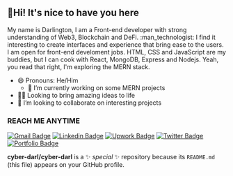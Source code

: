 ## :wave:Hi! It's nice to have you here 

<p> My name is Darlington, I am a Front-end developer with strong understanding of Web3, Blockchain and DeFi. :man_technologist: I find it interesting to create interfaces and experience that bring ease to the users. I am open for front-end develoment jobs. HTML, CSS and JavaScript are my buddies, but I can cook with React, MongoDB, Express and Nodejs. Yeah, you read that right, I'm exploring the MERN stack.</p>

- 😄 Pronouns: He/Him
  - 🔭 I’m currently working on some MERN projects
- :man_office_worker: Looking to bring amazing ideas to life
- 👯 I’m looking to collaborate on interesting projects

### REACH ME ANYTIME

[![Gmail Badge](https://img.shields.io/badge/-cyberdarlington@gmail.com-c14438?style=flat&logo=Gmail&logoColor=white&link=mailto:cyberdarlington@gmail.com)](mailto:cyberdarlington@gmail.com)
[![Linkedin Badge](https://img.shields.io/badge/-LinkedIn-0e76a8?style=flat&logo=Linkedin&logoColor=white&link=https://www.linkedin.com/in/darlington-onos/)](https://www.linkedin.com/in/darlington-onos/) [![Upwork Badge](https://img.shields.io/badge/-chysomm62-grey?style=flat&logo=upwork&logoColor=white&link=https://github.com/chysomm62/)](https://www.github.com/chysomm62/) [![Twitter Badge](https://img.shields.io/badge/-preda-00acee?style=flat&logo=twitter&logoColor=white&link=https://twitter.com/chisompreda/)](https://www.twitter.com/chisompreda/) [![Portfolio Badge](https://img.shields.io/badge/portfolio-web-blue?style=flat&link=https://chysomm62.github.io/)](https://chysomm62.github.io/)

**cyber-darl/cyber-darl** is a ✨ _special_ ✨ repository because its `README.md` (this file) appears on your GitHub profile.
